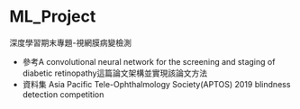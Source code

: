 # ML_Project
深度學習期末專題-視網膜病變檢測
* 參考A convolutional neural network for the screening and staging of diabetic retinopathy這篇論文架構並實現該論文方法
* 資料集  Asia Pacific Tele-Ophthalmology Society(APTOS) 2019 blindness detection competition
